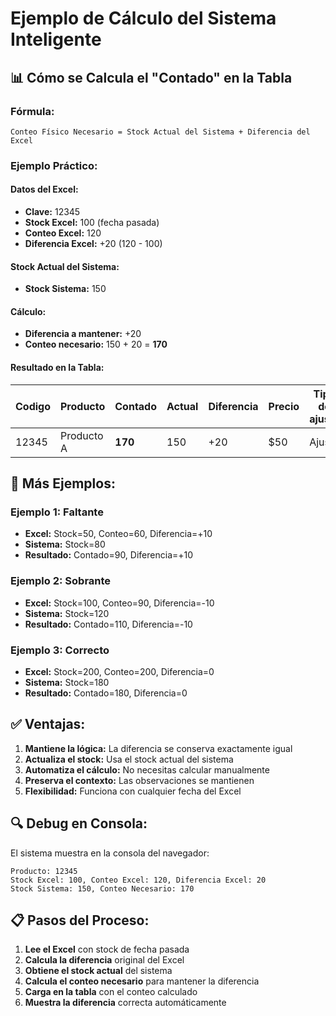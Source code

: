 # Ejemplo de Cálculo del Sistema Inteligente

## 📊 Cómo se Calcula el "Contado" en la Tabla

### Fórmula:
```
Conteo Físico Necesario = Stock Actual del Sistema + Diferencia del Excel
```

### Ejemplo Práctico:

#### Datos del Excel:
- **Clave:** 12345
- **Stock Excel:** 100 (fecha pasada)
- **Conteo Excel:** 120
- **Diferencia Excel:** +20 (120 - 100)

#### Stock Actual del Sistema:
- **Stock Sistema:** 150

#### Cálculo:
- **Diferencia a mantener:** +20
- **Conteo necesario:** 150 + 20 = **170**

#### Resultado en la Tabla:
| Codigo | Producto | Contado | Actual | Diferencia | Precio | Tipo de ajuste | Anaquel | Repisa | Comentario |
|--------|----------|---------|--------|------------|--------|----------------|---------|--------|------------|
| 12345 | Producto A | **170** | 150 | +20 | $50 | Ajuste | A | 1 | Faltante |

## 🧮 Más Ejemplos:

### Ejemplo 1: Faltante
- **Excel:** Stock=50, Conteo=60, Diferencia=+10
- **Sistema:** Stock=80
- **Resultado:** Contado=90, Diferencia=+10

### Ejemplo 2: Sobrante
- **Excel:** Stock=100, Conteo=90, Diferencia=-10
- **Sistema:** Stock=120
- **Resultado:** Contado=110, Diferencia=-10

### Ejemplo 3: Correcto
- **Excel:** Stock=200, Conteo=200, Diferencia=0
- **Sistema:** Stock=180
- **Resultado:** Contado=180, Diferencia=0

## ✅ Ventajas:

1. **Mantiene la lógica:** La diferencia se conserva exactamente igual
2. **Actualiza el stock:** Usa el stock actual del sistema
3. **Automatiza el cálculo:** No necesitas calcular manualmente
4. **Preserva el contexto:** Las observaciones se mantienen
5. **Flexibilidad:** Funciona con cualquier fecha del Excel

## 🔍 Debug en Consola:

El sistema muestra en la consola del navegador:
```
Producto: 12345
Stock Excel: 100, Conteo Excel: 120, Diferencia Excel: 20
Stock Sistema: 150, Conteo Necesario: 170
```

## 📋 Pasos del Proceso:

1. **Lee el Excel** con stock de fecha pasada
2. **Calcula la diferencia** original del Excel
3. **Obtiene el stock actual** del sistema
4. **Calcula el conteo necesario** para mantener la diferencia
5. **Carga en la tabla** con el conteo calculado
6. **Muestra la diferencia** correcta automáticamente

